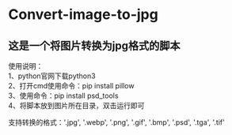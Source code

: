 # Convert-image-to-jpg
这是一个将图片转换为jpg格式的脚本
---
使用说明：<br>
1、python官网下载python3<br>
2、打开cmd使用命令：pip install pillow<br>
3、使用命令：pip install psd_tools<br>
4、将脚本放到图片所在目录，双击运行即可

支持转换的格式：'.jpg', '.webp', '.png', '.gif', '.bmp', '.psd', '.tga', '.tif'
